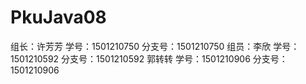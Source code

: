 # PkuJava08
组长：许芳芳 学号：1501210750 分支号：1501210750
组员：李欣   学号：1501210592 分支号：1501210592
      郭转转 学号：1501210906 分支号：1501210906
